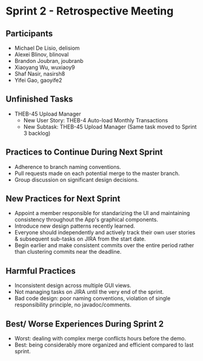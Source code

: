 # Sprint 2 - Retrospective Meeting

## Participants ##
- Michael De Lisio, delisiom
- Alexei Blinov, blinoval
- Brandon Joubran, joubranb
- Xiaoyang Wu, wuxiaoy9
- Shaf Nasir, nasirsh8
- Yifei Gao, gaoyife2

## Unfinished Tasks ##
- THEB-45 Upload Manager
    - New User Story: THEB-4 Auto-load Monthly Transactions
    - New Subtask: THEB-45 Upload Manager (Same task moved to Sprint 3 backlog)

## Practices to Continue During Next Sprint ##
- Adherence to branch naming conventions.
- Pull requests made on each potential merge to the master branch.
- Group discussion on significant design decisions.

## New Practices for Next Sprint ##
- Appoint a member responsible for standarizing the UI and maintaining consistency throughout the App's graphical components.
- Introduce new design patterns recently learned.
- Everyone should independently and actively track their own user stories & subsequent sub-tasks on JIRA from the start date.
- Begin earlier and make consistent commits over the entire period rather than clustering commits near the deadline.

## Harmful Practices ##
- Inconsistent design across multiple GUI views.
- Not managing tasks on JIRA until the very end of the sprint.
- Bad code design: poor naming conventions, violation of single responsibility principle, no javadoc/comments.

## Best/ Worse Experiences During Sprint 2 ##
- Worst: dealing with complex merge conflicts hours before the demo.
- Best: being considerably more organized and efficient compared to last sprint.